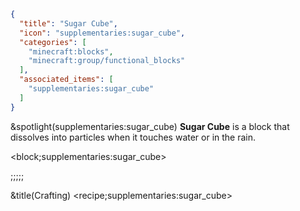 ```json
{
  "title": "Sugar Cube",
  "icon": "supplementaries:sugar_cube",
  "categories": [
    "minecraft:blocks",
    "minecraft:group/functional_blocks"
  ],
  "associated_items": [
    "supplementaries:sugar_cube"
  ]
}
```

&spotlight(supplementaries:sugar_cube)
**Sugar Cube** is a block that dissolves into particles when it touches water or in the rain.

<block;supplementaries:sugar_cube>

;;;;;

&title(Crafting)
<recipe;supplementaries:sugar_cube>
